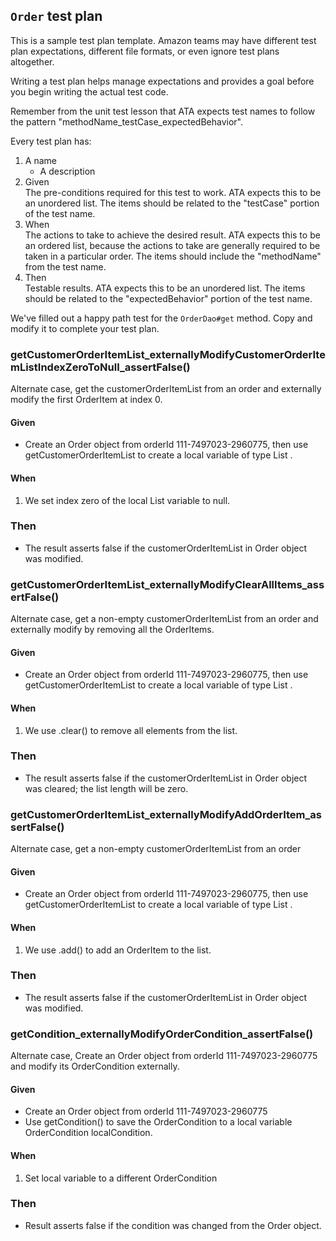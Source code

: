 ## `Order` test plan
This is a sample test plan template. Amazon teams may have different test plan
expectations, different file formats, or even ignore test plans altogether.

Writing a test plan helps manage expectations and provides a goal before you
begin writing the actual test code.

Remember from the unit test lesson that ATA expects test names to follow the
pattern "methodName_testCase_expectedBehavior".

Every test plan has:
1. A name
    * A description
2. Given  
   The pre-conditions required for this test to work.
   ATA expects this to be an unordered list. The items should be
   related to the "testCase" portion of the test name.
3. When  
   The actions to take to achieve the desired result.
   ATA expects this to be an ordered list, because the actions to take are
   generally required to be taken in a particular order.
   The items should include the "methodName" from the test name.
4. Then  
   Testable results.
   ATA expects this to be an unordered list. The items should be
   related to the "expectedBehavior" portion of the test name.

We've filled out a happy path test for the `OrderDao#get` method.
Copy and modify it to complete your test plan.

### getCustomerOrderItemList_externallyModifyCustomerOrderItemListIndexZeroToNull_assertFalse()
Alternate case, get the customerOrderItemList from an order and externally modify the first OrderItem at index 0.
#### Given
* Create an Order object from orderId 111-7497023-2960775, then use getCustomerOrderItemList to create a local variable of type List<OrderItem> .
#### When
1. We set index zero of the local List variable to null.
### Then
* The result asserts false if the customerOrderItemList in Order object was modified. 

### getCustomerOrderItemList_externallyModifyClearAllItems_assertFalse()
Alternate case, get a non-empty customerOrderItemList from an order and externally modify by removing all the OrderItems.
#### Given
* Create an Order object from orderId 111-7497023-2960775, then use getCustomerOrderItemList to create a local variable of type List<OrderItem> .
#### When
1. We use .clear() to remove all elements from the list.
### Then
* The result asserts false if the customerOrderItemList in Order object was cleared; the list length will be zero.  

### getCustomerOrderItemList_externallyModifyAddOrderItem_assertFalse()
Alternate case, get a non-empty customerOrderItemList from an order
#### Given
* Create an Order object from orderId 111-7497023-2960775, then use getCustomerOrderItemList to create a local variable of type List<OrderItem> .
#### When
1. We use .add() to add an OrderItem to the list.
### Then
* The result asserts false if the customerOrderItemList in Order object was modified. 



### getCondition_externallyModifyOrderCondition_assertFalse()
Alternate case, Create an Order object from orderId 111-7497023-2960775 and modify its OrderCondition externally.
#### Given
* Create an Order object from orderId 111-7497023-2960775 
* Use getCondition() to save the OrderCondition to a local variable OrderCondition localCondition.
#### When
1. Set local variable to a different OrderCondition
### Then
* Result asserts false if the condition was changed from the Order object.
